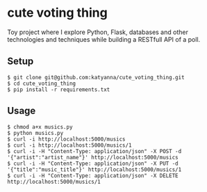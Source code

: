 # cute voting thing
Toy project where I explore Python, Flask, databases and other
technologies and techniques while building a RESTfull API of a poll.

## Setup
```
$ git clone git@github.com:katyanna/cute_voting_thing.git
$ cd cute_voting_thing
$ pip install -r requirements.txt
```

## Usage
```
$ chmod a+x musics.py
$ python musics.py
$ curl -i http://localhost:5000/musics
$ curl -i http://localhost:5000/musics/1
$ curl -i -H "Content-Type: application/json" -X POST -d '{"artist":"artist_name"}' http://localhost:5000/musics
$ curl -i -H "Content-Type: application/json" -X PUT -d '{"title":"music_title"}' http://localhost:5000/musics/1
$ curl -i -H "Content-Type: application/json" -X DELETE http://localhost:5000/musics/1
```
